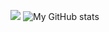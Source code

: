 <img src="https://github-readme-stats.vercel.app/api/top-langs/?username=ayshptk&hide=java,html&title_color=ffffff&text_color=c9cacc&icon_color=2bbc8a&bg_color=1d1f21"></img>
![My GitHub stats](https://github-readme-stats.vercel.app/api?username=ayshptk&show_icons=truecount_private=true&theme=radical)
